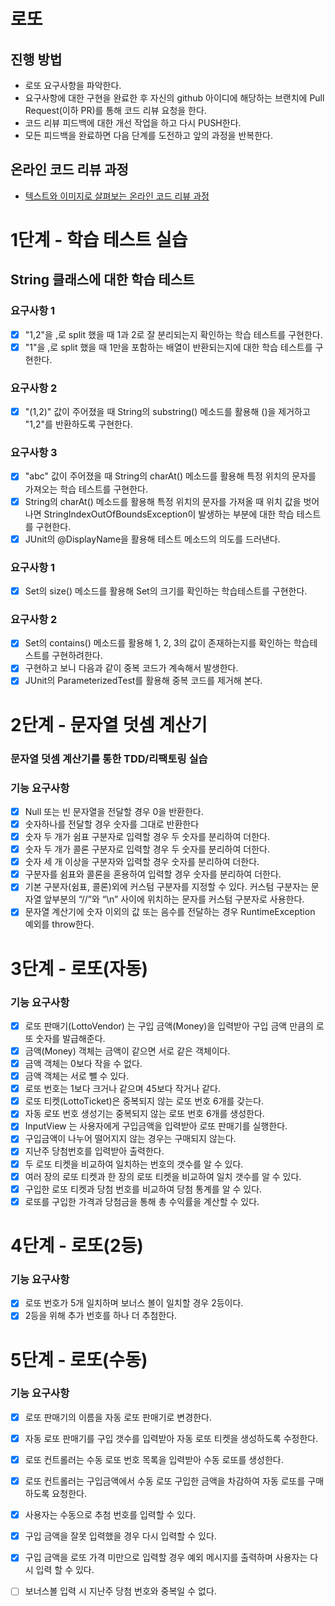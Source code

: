 # 로또
## 진행 방법
* 로또 요구사항을 파악한다.
* 요구사항에 대한 구현을 완료한 후 자신의 github 아이디에 해당하는 브랜치에 Pull Request(이하 PR)를 통해 코드 리뷰 요청을 한다.
* 코드 리뷰 피드백에 대한 개선 작업을 하고 다시 PUSH한다.
* 모든 피드백을 완료하면 다음 단계를 도전하고 앞의 과정을 반복한다.

## 온라인 코드 리뷰 과정
* [텍스트와 이미지로 살펴보는 온라인 코드 리뷰 과정](https://github.com/next-step/nextstep-docs/tree/master/codereview)

# 1단계 - 학습 테스트 실습
## String 클래스에 대한 학습 테스트
### 요구사항 1
- [x] "1,2"을 ,로 split 했을 때 1과 2로 잘 분리되는지 확인하는 학습 테스트를 구현한다.
- [x] "1"을 ,로 split 했을 때 1만을 포함하는 배열이 반환되는지에 대한 학습 테스트를 구현한다.

### 요구사항 2
- [x] "(1,2)" 값이 주어졌을 때 String의 substring() 메소드를 활용해 ()을 제거하고 "1,2"를 반환하도록 구현한다.

### 요구사항 3
- [x] "abc" 값이 주어졌을 때 String의 charAt() 메소드를 활용해 특정 위치의 문자를 가져오는 학습 테스트를 구현한다.
- [x] String의 charAt() 메소드를 활용해 특정 위치의 문자를 가져올 때 위치 값을 벗어나면 StringIndexOutOfBoundsException이 발생하는 부분에 대한 학습 테스트를 구현한다.
- [x] JUnit의 @DisplayName을 활용해 테스트 메소드의 의도를 드러낸다.

### 요구사항 1
- [x] Set의 size() 메소드를 활용해 Set의 크기를 확인하는 학습테스트를 구현한다.

### 요구사항 2
- [x] Set의 contains() 메소드를 활용해 1, 2, 3의 값이 존재하는지를 확인하는 학습테스트를 구현하려한다.
- [x] 구현하고 보니 다음과 같이 중복 코드가 계속해서 발생한다.
- [x] JUnit의 ParameterizedTest를 활용해 중복 코드를 제거해 본다.

# 2단계 - 문자열 덧셈 계산기
### 문자열 덧셈 계산기를 통한 TDD/리팩토링 실습
### 기능 요구사항
- [x] Null 또는 빈 문자열을 전달할 경우 0을 반환한다.
- [x] 숫자하나를 전달할 경우 숫자를 그대로 반환한다
- [x] 숫자 두 개가 쉼표 구분자로 입력할 경우 두 숫자를 분리하여 더한다.
- [x] 숫자 두 개가 콜론 구분자로 입력할 경우 두 숫자를 분리하여 더한다.
- [x] 숫자 세 개 이상을 구분자와 입력할 경우 숫자를 분리하여 더한다. 
- [x] 구분자를 쉼표와 콜론을 혼용하여 입력할 경우 숫자를 분리하여 더한다.
- [x] 기본 구분자(쉼표, 콜론)외에 커스텀 구분자를 지정할 수 있다. 커스텀 구분자는 문자열 앞부분의 “//”와 “\n” 사이에 위치하는 문자를 커스텀 구분자로 사용한다.
- [x] 문자열 계산기에 숫자 이외의 값 또는 음수를 전달하는 경우 RuntimeException 예외를 throw한다.

# 3단계 - 로또(자동)
### 기능 요구사항
- [x] 로또 판매기(LottoVendor) 는 구입 금액(Money)을 입력받아 구입 금액 만큼의 로또 숫자를 발급해준다.
- [x] 금액(Money) 객체는 금액이 같으면 서로 같은 객체이다.
- [x] 금액 객체는 0보다 작을 수 없다.
- [x] 금액 객체는 서로 뺄 수 있다.
- [x] 로또 번호는 1보다 크거나 같으며 45보다 작거나 같다.
- [x] 로또 티켓(LottoTicket)은 중복되지 않는 로또 번호 6개를 갖는다.
- [x] 자동 로또 번호 생성기는 중복되지 않는 로또 번호 6개를 생성한다.
- [x] InputView 는 사용자에게 구입금액을 입력받아 로또 판매기를 실행한다.
- [x] 구입금액이 나누어 떨어지지 않는 경우는 구매되지 않는다.
- [x] 지난주 당첨번호를 입력받아 출력한다.
- [x] 두 로또 티켓을 비교하여 일치하는 번호의 갯수를 알 수 있다.
- [x] 여러 장의 로또 티켓과 한 장의 로또 티켓을 비교하여 일치 갯수를 알 수 있다.
- [x] 구입한 로또 티켓과 당첨 번호를 비교하여 당첨 통계를 알 수 있다.
- [x] 로또를 구입한 가격과 당첨금을 통해 총 수익률을 계산할 수 있다.

# 4단계 - 로또(2등)
### 기능 요구사항
- [x] 로또 번호가 5개 일치하며 보너스 볼이 일치할 경우 2등이다.
- [x] 2등을 위해 추가 번호를 하나 더 추첨한다.

# 5단계 - 로또(수동)
### 기능 요구사항
- [x] 로또 판매기의 이름을 자동 로또 판매기로 변경한다.
- [x] 자동 로또 판매기를 구입 갯수를 입력받아 자동 로또 티켓을 생성하도록 수정한다.
- [x] 로또 컨트롤러는 수동 로또 번호 목록을 입력받아 수동 로또를 생성한다.
- [x] 로또 컨트롤러는 구입금액에서 수동 로또 구입한 금액을 차감하여 자동 로또를 구매하도록 요청한다. 
- [x] 사용자는 수동으로 추첨 번호를 입력할 수 있다.
- [x] 구입 금액을 잘못 입력했을 경우 다시 입력할 수 있다.
- [x] 구입 금액을 로또 가격 미만으로 입력할 경우 예외 메시지를 출력하며 사용자는 다시 입력 할 수 있다.
- [ ] 보너스볼 입력 시 지난주 당첨 번호와 중복일 수 없다. 


